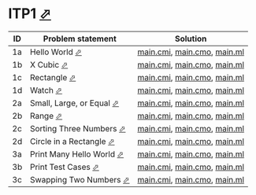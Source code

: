 # ITP1 [⬀](https://judge.u-aizu.ac.jp/onlinejudge/finder.jsp?course=ITP1)


| ID | Problem statement                                                                              | Solution                                                                |
|----|------------------------------------------------------------------------------------------------|-------------------------------------------------------------------------|
| 1a | Hello World [⬀](https://judge.u-aizu.ac.jp/onlinejudge/description.jsp?id=ITP1_1_A)            | [main.cmi](1a/main.cmi), [main.cmo](1a/main.cmo), [main.ml](1a/main.ml) |
| 1b | X Cubic [⬀](https://judge.u-aizu.ac.jp/onlinejudge/description.jsp?id=ITP1_1_B)                | [main.cmi](1b/main.cmi), [main.cmo](1b/main.cmo), [main.ml](1b/main.ml) |
| 1c | Rectangle [⬀](https://judge.u-aizu.ac.jp/onlinejudge/description.jsp?id=ITP1_1_C)              | [main.cmi](1c/main.cmi), [main.cmo](1c/main.cmo), [main.ml](1c/main.ml) |
| 1d | Watch [⬀](https://judge.u-aizu.ac.jp/onlinejudge/description.jsp?id=ITP1_1_D)                  | [main.cmi](1d/main.cmi), [main.cmo](1d/main.cmo), [main.ml](1d/main.ml) |
| 2a | Small, Large, or Equal [⬀](https://judge.u-aizu.ac.jp/onlinejudge/description.jsp?id=ITP1_2_A) | [main.cmi](2a/main.cmi), [main.cmo](2a/main.cmo), [main.ml](2a/main.ml) |
| 2b | Range [⬀](https://judge.u-aizu.ac.jp/onlinejudge/description.jsp?id=ITP1_2_B)                  | [main.cmi](2b/main.cmi), [main.cmo](2b/main.cmo), [main.ml](2b/main.ml) |
| 2c | Sorting Three Numbers [⬀](https://judge.u-aizu.ac.jp/onlinejudge/description.jsp?id=ITP1_2_C)  | [main.cmi](2c/main.cmi), [main.cmo](2c/main.cmo), [main.ml](2c/main.ml) |
| 2d | Circle in a Rectangle [⬀](https://judge.u-aizu.ac.jp/onlinejudge/description.jsp?id=ITP1_2_D)  | [main.cmi](2d/main.cmi), [main.cmo](2d/main.cmo), [main.ml](2d/main.ml) |
| 3a | Print Many Hello World [⬀](https://judge.u-aizu.ac.jp/onlinejudge/description.jsp?id=ITP1_3_A) | [main.cmi](3a/main.cmi), [main.cmo](3a/main.cmo), [main.ml](3a/main.ml) |
| 3b | Print Test Cases [⬀](https://judge.u-aizu.ac.jp/onlinejudge/description.jsp?id=ITP1_3_B)       | [main.cmi](3b/main.cmi), [main.cmo](3b/main.cmo), [main.ml](3b/main.ml) |
| 3c | Swapping Two Numbers [⬀](https://judge.u-aizu.ac.jp/onlinejudge/description.jsp?id=ITP1_3_C)   | [main.cmi](3c/main.cmi), [main.cmo](3c/main.cmo), [main.ml](3c/main.ml) |

